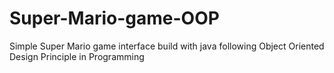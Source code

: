 # Super-Mario-game-OOP
Simple Super Mario game interface build with java following Object Oriented Design Principle in Programming 
